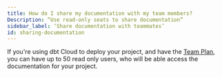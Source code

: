 ```yaml
---
title: How do I share my documentation with my team members?
Description: “Use read-only seats to share documentation”
sidebar_label: ‘Share documentation with teammates’
id: sharing-documentation
---
```

If you're using dbt Cloud to deploy your project, and have the [Team Plan](https://www.getdbt.com/pricing/), you can have up to 50 read only users, who will be able access the documentation for your project.
